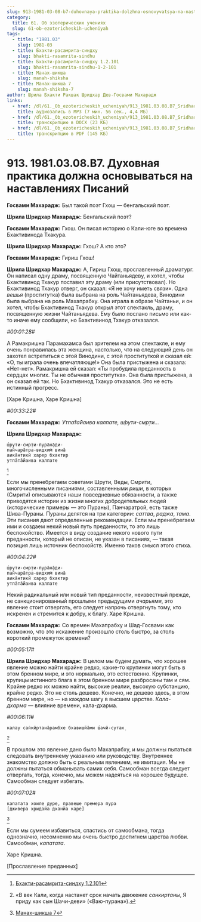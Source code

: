 ```yaml
---
slug: 913-1981-03-08-b7-duhovnaya-praktika-dolzhna-osnovyvatsya-na-nastavleniyah-pisanij
category:
  title: 61. Об эзотерических учениях
  slug: 61-ob-ezotericheskih-ucheniyah
tags:
  - title: "1981.03"
    slug: 1981-03
  - title: Бхакти-расамрита-синдху
    slug: bhakti-rasamrita-sindhu
  - title: Бхакти-расамрита-синдху 1.2.101
    slug: bhakti-rasamrita-sindhu-1-2-101
  - title: Манах-шикша
    slug: manah-shiksha
  - title: Манах-шикша 7
    slug: manah-shiksha-7
author: Шрила Бхакти Ракшак Шридхар Дев-Госвами Махарадж
links:
  - href: /dl/61._Ob_ezotericheskih_ucheniyah/913_1981.03.08.B7_SridharMj_Duhovnaja_praktika_dolzhna_osnovyvatsja_na_nastavlenijah_Pisanij.mp3
    title: аудиозапись в MP3 (7 мин. 56 сек., 4,4 МБ)
  - href: /dl/61._Ob_ezotericheskih_ucheniyah/913_1981.03.08.B7_SridharMj_Duhovnaja_praktika_dolzhna_osnovyvatsja_na_nastavlenijah_Pisanij.docx
    title: транскрипцию в DOCX (23 КБ)
  - href: /dl/61._Ob_ezotericheskih_ucheniyah/913_1981.03.08.B7_SridharMj_Duhovnaja_praktika_dolzhna_osnovyvatsja_na_nastavlenijah_Pisanij.pdf
    title: транскрипцию в PDF (145 КБ)
---
```


# 913. 1981.03.08.B7. Духовная практика должна основываться на наставлениях Писаний

**Госвами Махарадж:** Был такой поэт Гхош — бенгальский поэт.

**Шрила Шридхар Махарадж:** Бенгальский поэт?

**Госвами Махарадж:** Гхош. Он писал историю о Кали-юге во времена Бхактивинода Тхакура.

**Шрила Шридхар Махарадж:** Гхош? А кто это?

**Госвами Махарадж:** Гириш Гхош!

**Шрила Шридхар Махарадж:** А, Гириш Гхош, прославленный драматург. Он написал одну драму, посвященную Чайтаньядеву, и хотел, чтобы Бхактивинод Тхакур поставил эту драму (или присутствовал). Но Бхактивинод Тхакур отверг, он сказал: «Я не хочу иметь связи». Одна *вешья* (проститутка) была выбрана на роль Чайтаньядева, Винодини была выбрана на роль Махапрабху. Она играла в образе Чайтаньи, и он хотел, чтобы Бхактивинод Тхакур открыл этот спектакль, драму, посвященную жизни Чайтаньядева. Ему было послано письмо или как-то иначе ему сообщили, но Бхактивинод Тхакур отказался.

*#00:01:28#*

А Рамакришна Парамахамса был зрителем на этом спектакле, и ему очень понравилась эта женщина, настолько, что на следующий день он захотел встретиться с этой Винодини, с этой проституткой и сказал ей: «О, ты играла очень впечатляюще!» Она была пристыжена и сказала: «Нет-нет». Рамакришна ей сказал: «Ты пробудила преданность в сердцах многих. Ты не обычная проститутка». Она была пристыжена, а он сказал ей так. Но Бхактивинод Тхакур отказался. Это не есть истинный прогресс.

[Харе Кришна, Харе Кришна]

*#00:33:22#*

**Госвами Махарадж:** *Утпа̄та̄йаива калпате, ш́рути-смр̣ти…*

**Шрила Шридхар Махарадж:**

    ш́рути-смр̣ти-пура̄н̣а̄ди-
    пан̃чара̄тра-видхим̇ вина̄
    аика̄нтикӣ харер бхактир
    утпа̄та̄йаива калпате
[^_ftn1]

Если мы пренебрегаем советами Шрути, Веды, Смрити, многочисленными писаниями, составленными *риши*, в которых (Смрити) описываются наши повседневные обязанности, а также приводятся истории из жизни многих добродетельных людей (исторические примеры — это Пураны), Панчаратрой, есть также Шива-Пураны. Пураны делятся на три категории: *саттва*, *раджа*, *тама*. Эти писания дают определенные рекомендации. Если мы пренебрегаем ими и создаем некий новый путь преданности, то это лишь беспокойство. Имеется в виду создание некого нового пути преданности, который не описан, не указан в писаниях, — такая позиция лишь источник беспокойств. Именно таков смысл этого стиха.

*#00:04:22#*

    ш́рути-смр̣ти-пура̄н̣а̄ди-
    пан̃чара̄тра-видхим̇ вина̄
    аика̄нтикӣ харер бхактир
    утпа̄та̄йаива калпате

Некий радикальный или новый тип преданности, неизвестный прежде, не санкционированный прошлыми предыдущими *ачарьями*, это явление стоит отвергать, его следует напрочь отвергнуть тому, кто искренен и стремится к добру, к благу. Харе Кришна.

**Госвами Махарадж:** Со времен Махапрабху и Шад-Госвами как возможно, что это искажение произошло столь быстро, за столь короткий промежуток времени?

*#00:05:17#*

**Шрила Шридхар Махарадж:** В целом мы будем думать, что хорошее явление можно найти крайне редко, какие-то крупинки могут быть в этом бренном мире, и это нормально, это естественно. Крупинки, крупицы истинного блага в этом бренном мире разбросаны там и сям. Крайне редко их можно найти, высокие реалии, высокую субстанцию, крайне редко. Это не столь дешево. Конечно, не дешево здесь, в этом бренном мире, но — на каждом шагу в высшем царстве. *Кала-дхарма* — влияние времени, кала-дхарма.

*#00:06:11#*

    калау сан̇кӣртана̄рамбхе бхавишйа̄ми ш́ачӣ-сутах̣
[^_ftn2]

В прошлом это явление дано было Махапрабху, и мы должны пытаться следовать внутреннему указанию или руководству. Внутреннее знакомство должно быть с реальным явлением, не имитация. Мы не должны пытаться обманывать самих себя. Самообман всегда следует отвергать, тогда, конечно, мы можем надеяться на хорошее будущее. Самообман следует избегать.

*#00:07:02#*

    капатата хоиле дуре, правеше премера пура
    [дживера хридайа дханйа каре]
[^_ftn3]

Если мы сумеем избавиться, спастись от самообмана, тогда однозначно, несомненно мы очень быстро достигнем царства любви. Самообман, *капатата*.

Харе Кришна.

[Прославление преданных]



[^_ftn1]: [Бхакти-расамрита-синдху 1.2.101](../notes/bhakti-rasamrita-sindhu/bhakti-rasamrita-sindhu-1-2-101.md)

[^_ftn2]: «В век Кали, когда настанет срок начать движение *санкиртаны*, Я приду как сын Шачи-деви» («Ваю-пурана»).

[^_ftn3]: [Манах-шикша 7](../notes/manah-shiksha/manah-shiksha-7.md)
